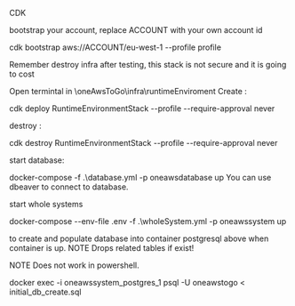 
CDK

bootstrap your account, replace ACCOUNT with your own account id

cdk bootstrap aws://ACCOUNT/eu-west-1 --profile profile

Remember destroy infra after testing, this stack is not secure and it is going to cost

Open termintal in \oneAwsToGo\infra\runtimeEnviroment
Create :

cdk deploy RuntimeEnvironmentStack --profile <profile name> --require-approval never

destroy :

cdk destroy RuntimeEnvironmentStack --profile <profile name> --require-approval never

start database:

docker-compose -f .\database.yml -p oneawsdatabase up
You can use dbeaver to connect to database.

start whole systems

docker-compose --env-file .env -f .\wholeSystem.yml -p oneawssystem up

to create and populate database into container postgresql above when container is up. 
NOTE Drops related tables if exist!

NOTE Does not work in powershell.

docker exec -i oneawssystem_postgres_1 psql -U oneawstogo < initial_db_create.sql

